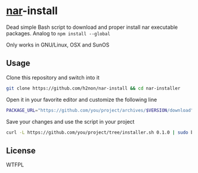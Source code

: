 # [nar](https://github.com/h2non/nar)-install

Dead simple Bash script to download and proper install nar executable packages. Analog to `npm install --global`

Only works in GNU/Linux, OSX and SunOS

## Usage

Clone this repository and switch into it
```bash
git clone https://github.com/h2non/nar-install && cd nar-installer
```

Open it in your favorite editor and customize the following line
```bash
PACKAGE_URL="https://github.com/you/project/archives/$VERSION/download"
```

Save your changes and use the script in your project
```bash
curl -L https://github.com/you/project/tree/installer.sh 0.1.0 | sudo bash
```

## License

WTFPL
